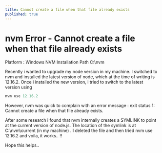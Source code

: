 ```yaml
---
title: Cannot create a file when that file already exists
published: true
---
```


# [](#header-1)nvm Error - Cannot create a file when that file already exists
Platform : Windows
NVM Installation Path C:\nvm

Recently i wanted to upgrade my node version in my machine. I switched to nvm and installed the latest version of node, which at the time of writing is 12.16.2.
Once i installed the new version, i tried to switch to the latest version using
```js
nvm use 12.16.2
```

However, nvm was quick to complain with an error message : 
exit status 1: Cannot create a file when that file already exists.

After some research i found that nvm internally creates a SYMLINK to point at the current version of node.js. The location of the symlink is at C:\nvm\current (in my machine) .
I deleted the file and then tried nvm use 12.16.2 and voila, it works.. !!

Hope this helps..